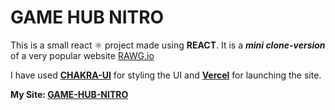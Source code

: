 # GAME HUB NITRO

This is a small react ⚛️ project made using **REACT**. It is a ***mini clone-version*** of a very popular website [RAWG.io](https://rawg.io/) 

I have used [**CHAKRA-UI**](https://chakra-ui.com/) for styling the UI and [**Vercel**](https://vercel.com/) for launching the site. 

**My Site: [GAME-HUB-NITRO](https://game-hub-iamcosmo.vercel.app/)**
